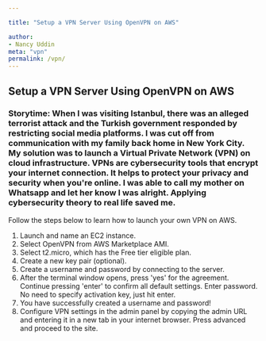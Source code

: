 ```yaml
---

title: "Setup a VPN Server Using OpenVPN on AWS"

author:
- Nancy Uddin
meta: "vpn"
permalink: /vpn/
---
```

  ## Setup a VPN Server Using OpenVPN on AWS

### Storytime: When I was visiting Istanbul, there was an alleged terrorist attack and the Turkish government responded by restricting social media platforms. I was cut off from communication with my family back home in New York City. My solution was to launch a **Virtual Private Network (VPN)** on cloud infrastructure. VPNs are cybersecurity tools that encrypt your internet connection. It helps to protect your privacy and security when you're online. I was able to call my mother on Whatsapp and let her know I was alright. Applying cybersecurity theory to real life saved me. 

Follow the steps below to learn how to launch your own VPN on AWS. 

1. Launch and name an EC2 instance.
2. Select OpenVPN from AWS Marketplace AMI.
3. Select t2.micro, which has the Free tier eligible plan.
4. Create a new key pair (optional).
5. Create a username and password by connecting to the server.
6. After the terminal window opens, press 'yes' for the agreement. Continue pressing 'enter' to confirm all default settings. Enter password. No need to specify activation key, just hit enter.
7. You have successfully created a username and password!
8. Configure VPN settings in the admin panel by copying the admin URL and entering it in a new tab in your internet browser. Press advanced and proceed to the site. 

